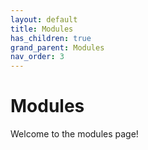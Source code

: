 ```yaml
---
layout: default
title: Modules
has_children: true
grand_parent: Modules
nav_order: 3
---
```


# Modules

Welcome to the modules page!
